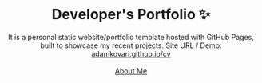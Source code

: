 <!-- PROJECT LOGO -->
<br />
<p align="center">
  <h1 align="center">Developer's Portfolio ✨</h1>

  <p align="center">
    It is a personal static website/portfolio template hosted with GitHub Pages, built to showcase my recent projects. Site URL / Demo: 
    <a href="https://adamkovari.github.io/cv/#home">adamkovari.github.io/cv</a>
    <br />
    <br />
    <a href="https://adamkovari.github.io/cv/#aboutme">About Me</a>
  </p>
</p>
